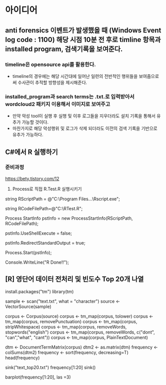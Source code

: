 # 아이디어

## anti forensics 이벤트가 발생했을 때 (Windows Event log code : 1100) 해당 시점 10분 전 후로 timline 항목과 installed program, 검색기록을 보여준다. 

### timeline은 opensource api를 활용한다. 
- timeline의 경우에는 해당 시간대에 일어난 일련의 전반적인 행위들을 보여줌으로써 수사관이 추적할 방향성을 제시해준다. 

### installed_program과 search terms는 .txt.로 입력받아서 wordcloud2 패키지 이용해서 이미지로 보여주고 
- 만약 악성 tool이 실행 후 실행 및 이후 로그들을 지우더라도 설치 기록을 통해서 유추가 가능할 것이다. 
- 마찬가지로 해당 악성행위 및 로그가 삭제 되더라도 이전의 검색 기록을 기반으로 유추가 가능하다. 



C#에서 R 실행하기 
--

### 준비과정
https://bety.tistory.com/12


1. Process로 직접 R.Test.R 실행시키기

  string RScriptPath = @"C:\Program Files\...\Rscript.exe";

  string RCodeFilePath=@"C:\RTest.R";
  
  Process StartInfo pstInfo = new ProcessStartInfo(RScriptPath, RCodeFilePath);

  pstInfo.UseShellExecute = false;

  pstInfo.RedirectStandardOutput = true;

  Process.Start(pstInfo);

  Console.WriteLine("R Done!!");


[R] 영단어 데이터 전처리 및 빈도수 Top 20개 나열 
---


install.packages("tm")
library(tm)

sample <- scan("text.txt", what = "character")
source <- VectorSource(sample)

corpus <- Corpus(source)
corpus <- tm_map(corpus, tolower)
corpus <- tm_map(corpus, removePunctuation)
corpus <- tm_map(corpus, stripWhitespace)
corpus <- tm_map(corpus, removeWords, stopwords("english")
corpus <- tm_map(corpus, removeWords, c("dont", "can","what", "cant"))
corpus <- tm_map(corpus, PlainTextDocument)

dtm <- DocumentTermMatrix(corpus)
dtm2 <- as.matrix(dtm)
frequency <- colSums(dtm2)
frequency <- sort(frequency, decreasing=T)
head(frequency)

sink("text_top20.txt")
frequency[1:20]
sink()

barplot(frequency[1:20], las =3)



